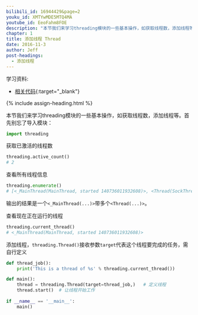 ```yaml
---
bilibili_id: 16944429&page=2
youku_id: XMTYwMDE5MTQ4MA
youtube_id: EeoFahm8FOE
description: "本节我们来学习threading模块的一些基本操作，如获取线程数，添加线程等。首先别忘了导入模块："
chapter: 1
title: 添加线程 Thread
date: 2016-11-3
author: Jeff
post-headings:
  - 添加线程
---
```


学习资料:
  * [相关代码](https://github.com/unitytutorial/tutorials/blob/master/threadingTUT/thread2_add_thread.py){:target="_blank"}

{% include assign-heading.html %}

本节我们来学习threading模块的一些基本操作，如获取线程数，添加线程等。首先别忘了导入模块：

```python
import threading
```

获取已激活的线程数

```python
threading.active_count()
# 2
```

查看所有线程信息

```python
threading.enumerate()
# [<_MainThread(MainThread, started 140736011932608)>, <Thread(SockThread, started daemon 123145376751616)>]
```

输出的结果是一个`<_MainThread(...)>`带多个`<Thread(...)>`。

查看现在正在运行的线程

```python
threading.current_thread()
# <_MainThread(MainThread, started 140736011932608)>
```

添加线程，`threading.Thread()`接收参数`target`代表这个线程要完成的任务，需自行定义

```python
def thread_job():
    print('This is a thread of %s' % threading.current_thread())

def main():
    thread = threading.Thread(target=thread_job,)   # 定义线程 
    thread.start()  # 让线程开始工作
    
if __name__ == '__main__':
    main()
```